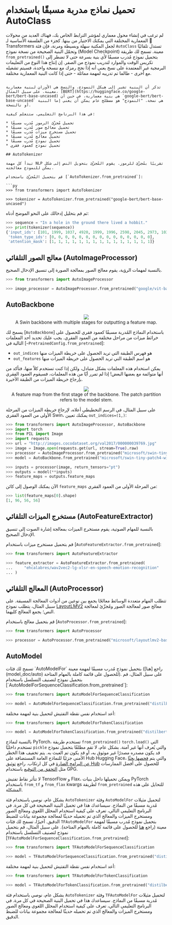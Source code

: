 # تحميل نماذج مدربة مسبقًا باستخدام AutoClass
لم ترغب في إنشاء محول معماري لمؤشر الترابط الخاص بك، فهناك العديد من محولات المعمارية المختلفة التي يمكنك الاختيار من بينها. كجزء من الفلسفة الأساسية لـ 🤗 Transformers لجعل المكتبة سهلة وبسيطة ومرنة، فإن فئة `AutoClass` تستدل تلقائيًا وتحمّل البنية الصحيحة من نسخة نموذج (Model Checkpoint) معينة. تسمح لك طريقة `from_pretrained()` بتحميل نموذج مُدرب مسبقًا لأي بنية بسرعة حتى لا تضطر إلى تكريس الوقت والموارد لتدريب نموذج من الصفر. إن إنتاج هذا النوع من التعليمات البرمجية غير المعتمدة على نسخ يعني أنه إذا نجح رمزك مع ننسخة واحدة، فسيتم تشغيله مع أخرى - طالما تم تدريبه لمهمة مماثلة - حتى إذا كانت البنية المعمارية مختلفة.
```.

تذكر أن البنية تشير إلى هيكل النموذج، والنسخ هي الأوزان لبنية معمارية معينة. على سبيل المثال، [BERT](https://huggingface.co/google-bert/bert-base-uncased) هي بنية معمارية، في حين أن `google-bert/bert-base-uncased` هي نسخة. "النموذج" هو مصطلح عام يمكن أن يعني إما البنية أو نالنسخة.

في هذا البرنامج التعليمي، ستتعلم كيفية:

* تحميل مُجزّئ الرموز مُدرب مسبقًا
* تحميل معالج صور مُدرب مسبقًا
* تحميل مستخرج ميزات مُدرب مسبقًا
* تحميل معالج مُدرب مسبقًا
* تحميل نموذج مُدرب مسبقًا
* تحميل نموذج كعمود فقري

## AutoTokenizer

تبدأ كل مهمة NLP تقريبًا بمُجزّئ للرموز. يقوم المُجزّئ بتحويل النص إلى شكل يمكن للنموذج معالجته.

قم بتحميل المُجزّئ باستخدام [`AutoTokenizer.from_pretrained`]:

```py
>>> from transformers import AutoTokenizer

>>> tokenizer = AutoTokenizer.from_pretrained("google-bert/bert-base-uncased")
```

ثم قم بتحليل إدخالك على النحو الموضح أدناه:

```py
>>> sequence = "In a hole in the ground there lived a hobbit."
>>> print(tokenizer(sequence))
{'input_ids': [101, 1999, 1037, 4920, 1999, 1996, 2598, 2045, 2973, 1037, 7570, 10322, 4183, 1012, 102], 
 'token_type_ids': [0, 0, 0, 0, 0, 0, 0, 0, 0, 0, 0, 0, 0, 0, 0], 
 'attention_mask': [1, 1, 1, 1, 1, 1, 1, 1, 1, 1, 1, 1, 1, 1, 1]}
```

## معالج الصور التلقائي (AutoImageProcessor)
 

بالنسبة لمهمات الرؤية، يقوم معالج الصور بمعالجة الصورة إلى تنسيق الإدخال الصحيح.

```py
>>> from transformers import AutoImageProcessor

>>> image_processor = AutoImageProcessor.from_pretrained("google/vit-base-patch16-224")
```

## AutoBackbone

<div style="text-align: center">
    <img src="https://huggingface.co/datasets/huggingface/documentation-images/resolve/main/transformers/Swin%20Stages.png">
    <figcaption class="mt-2 text-center text-sm text-gray-500">A Swin backbone with multiple stages for outputting a feature map.</figcaption>
</div>

يسمح لك [`AutoBackbone`] باستخدام النماذج المُدربة مسبقًا كعمود فقري للحصول على خرائط ميزات من مراحل مختلفة من العمود الفقري. يجب عليك تحديد أحد المعلمات التالية في [`~PretrainedConfig.from_pretrained`]:

* `out_indices` هو فهرس الطبقة التي تريد الحصول على خريطة الميزات منها
* `out_features` هو اسم الطبقة التي تريد الحصول على خريطة الميزات منها

يمكن استخدام هذه المعلمات بشكل متبادل، ولكن إذا كنت تستخدم كلاً منها، فتأكد من أنها متوائمة مع بعضها البعض! إذا لم تمرر أيًا من هذه المعلمات، فسيقوم العمود الفقري بإرجاع خريطة الميزات من الطبقة الأخيرة.
<div style="text-align: center">
    <img src="https://huggingface.co/datasets/huggingface/documentation-images/resolve/main/transformers/Swin%20Stage%201.png">
    <figcaption class="mt-2 text-center text-sm text-gray-500">A feature map from the first stage of the backbone. The patch partition refers to the model stem.</figcaption>
</div>

على سبيل المثال، في الرسم التخطيطي أعلاه، لإرجاع خريطة الميزات من المرحلة الأولى من العمود الفقري Swin، يمكنك تعيين `out_indices=(1,)`:

```py
>>> from transformers import AutoImageProcessor, AutoBackbone
>>> import torch
>>> from PIL import Image
>>> import requests
>>> url = "http://images.cocodataset.org/val2017/000000039769.jpg"
>>> image = Image.open(requests.get(url, stream=True).raw)
>>> processor = AutoImageProcessor.from_pretrained("microsoft/swin-tiny-patch4-window7-224")
>>> model = AutoBackbone.from_pretrained("microsoft/swin-tiny-patch4-window7-224", out_indices=(1,))

>>> inputs = processor(image, return_tensors="pt")
>>> outputs = model(**inputs)
>>> feature_maps = outputs.feature_maps
```

الآن يمكنك الوصول إلى كائن `feature_maps` من المرحلة الأولى من العمود الفقري:

```py
>>> list(feature_maps[0].shape)
[1, 96, 56, 56]
```

## مستخرج الميزات التلقائي (AutoFeatureExtractor)

بالنسبة للمهام الصوتية، يقوم مستخرج الميزات بمعالجة إشارة الصوت إلى تنسيق الإدخال الصحيح.

قم بتحميل مستخرج ميزات باستخدام [`AutoFeatureExtractor.from_pretrained`]:

```py
>>> from transformers import AutoFeatureExtractor

>>> feature_extractor = AutoFeatureExtractor.from_pretrained(
...     "ehcalabres/wav2vec2-lg-xlsr-en-speech-emotion-recognition"
... )
```

## المعالج التلقائي (AutoProcessor)

تتطلب المهام متعددة الوسائط معالجًا يجمع بين نوعين من أدوات المعالجة المسبقة. على سبيل المثال، يتطلب نموذج [LayoutLMV2](model_doc/layoutlmv2) معالج صور لمعالجة الصور ومُجزّئ لمعالجة النص؛ يجمع المعالج كليهما.

قم بتحميل معالج باستخدام [`AutoProcessor.from_pretrained`]:

```py
>>> from transformers import AutoProcessor

>>> processor = AutoProcessor.from_pretrained("microsoft/layoutlmv2-base-uncased")
```

## AutoModel

<frameworkcontent>
<pt>
تسمح لك فئات `AutoModelFor` بتحميل نموذج مُدرب مسبقًا لمهمة معينة (راجع [هنا](model_doc/auto) للحصول على قائمة كاملة بالمهام المتاحة). على سبيل المثال، قم بتحميل نموذج لتصنيف التسلسل باستخدام [`AutoModelForSequenceClassification.from_pretrained`]:

```py
>>> from transformers import AutoModelForSequenceClassification

>>> model = AutoModelForSequenceClassification.from_pretrained("distilbert/distilbert-base-uncased")
```

أعد استخدام نفس نقطة التفتيش لتحميل بنية لمهمة مختلفة:

```py
>>> from transformers import AutoModelForTokenClassification

>>> model = AutoModelForTokenClassification.from_pretrained("distilbert/distilbert-base-uncased")
```

<Tip warning={true}>

بالنسبة لنماذج PyTorch، تستخدم طريقة `from_pretrained()` `torch.load()` التي تستخدم داخليًا `pickle` والتي يُعرف أنها غير آمنة. بشكل عام، لا تقم مطلقًا بتحميل نموذج قد يكون مصدره مصدرًا غير موثوق به، أو قد يكون تم العبث به. يتم تخفيف هذا الخطر الأمني جزئيًا للنماذج العامة المستضافة على Hub Hugging Face، والتي يتم [فحصها بحثًا عن البرامج الضارة](https://huggingface.co/docs/hub/security-malware) في كل ارتكاب. راجع [توثيق Hub](https://huggingface.co/docs/hub/security) للحصول على أفضل الممارسات مثل [التحقق من التوقيع](https://huggingface.co/docs/hub/security-gpg#signing-commits-with-gpg) باستخدام GPG.

لا تتأثر نقاط تفتيش TensorFlow و Flax، ويمكن تحميلها داخل بنيات PyTorch باستخدام `from_tf` و `from_flax` kwargs لطريقة `from_pretrained` للتحايل على هذه المشكلة.

</Tip>
</Tip>

بشكل عام، نوصي باستخدام فئة `AutoTokenizer` وفئة `AutoModelFor` لتحميل مثيلات مُدربة مسبقًا من النماذج. سيساعدك هذا في تحميل البنية الصحيحة في كل مرة. في البرنامج التعليمي التالي، تعرف على كيفية استخدام المحلل اللغوي ومعالج الصور ومستخرج الميزات والمعالج الذي تم تحميله حديثًا لمعالجة مجموعة بيانات للضبط الدقيق.
</pt>
<tf>
أخيرًا، تسمح لك فئات `TFAutoModelFor` بتحميل نموذج مُدرب مسبقًا لمهمة معينة (راجع [هنا](model_doc/auto) للحصول على قائمة كاملة بالمهام المتاحة). على سبيل المثال، قم بتحميل نموذج لتصنيف التسلسل باستخدام [`TFAutoModelForSequenceClassification.from_pretrained`]:

```py
>>> from transformers import TFAutoModelForSequenceClassification

>>> model = TFAutoModelForSequenceClassification.from_pretrained("distilbert/distilbert-base-uncased")
```

أعد استخدام نفس نقطة التفتيش لتحميل بنية لمهمة مختلفة:

```py
>>> from transformers import TFAutoModelForTokenClassification

>>> model = TFAutoModelForTokenClassification.from_pretrained("distilbert/distilbert-base-uncased")
```

بشكل عام، نوصي باستخدام فئة `AutoTokenizer` وفئة `TFAutoModelFor` لتحميل مثيلات مُدربة مسبقًا من النماذج. سيساعدك هذا في تحميل البنية الصحيحة في كل مرة. في البرنامج التعليمي التالي، تعرف على كيفية استخدام المحلل اللغوي ومعالج الصور ومستخرج الميزات والمعالج الذي تم تحميله حديثًا لمعالجة مجموعة بيانات للضبط الدقيق.
</tf>
</frameworkcontent>
